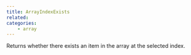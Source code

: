 ```yaml
---
title: ArrayIndexExists
related:
categories:
    - array
---
```


Returns whether there exists an item in the array at the selected index.